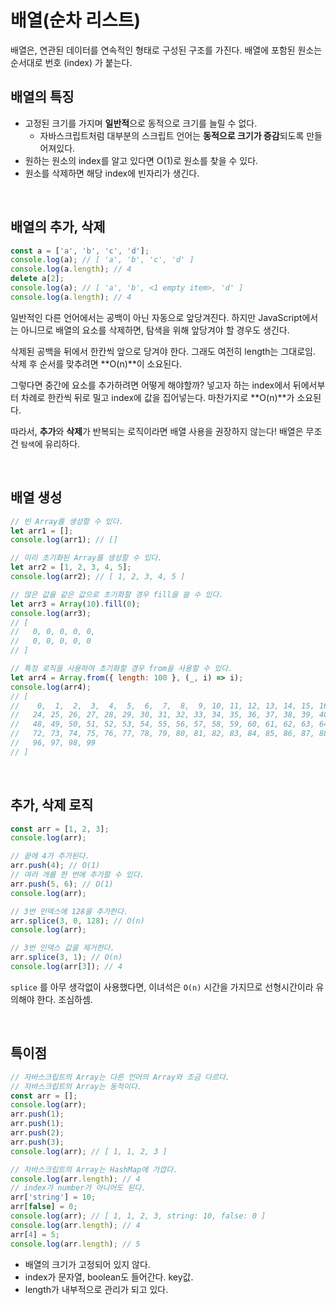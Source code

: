 # 배열(순차 리스트)

배열은, 연관된 데이터를 연속적인 형태로 구성된 구조를 가진다. 배열에 포함된 원소는 순서대로 번호 (index) 가 붙는다.

## 배열의 특징

- 고정된 크기를 가지며 **일반적**으로 동적으로 크기를 늘릴 수 없다.
  - 자바스크립트처럼 대부분의 스크립트 언어는 **동적으로 크기가 증감**되도록 만들어져있다.
- 원하는 원소의 index를 알고 있다면 O(1)로 원소를 찾을 수 있다.
- 원소를 삭제하면 해당 index에 빈자리가 생긴다.

<br/>

## 배열의 추가, 삭제

```js
const a = ['a', 'b', 'c', 'd'];
console.log(a); // [ 'a', 'b', 'c', 'd' ]
console.log(a.length); // 4
delete a[2];
console.log(a); // [ 'a', 'b', <1 empty item>, 'd' ]
console.log(a.length); // 4
```

일반적인 다른 언어에서는 공백이 아닌 자동으로 앞당겨진다. 하지만 JavaScript에서는 아니므로 배열의 요소를 삭제하면, 탐색을 위해 앞당겨야 할 경우도 생긴다.

삭제된 공백을 뒤에서 한칸씩 앞으로 당겨야 한다. 그래도 여전히 length는 그대로임. 삭제 후 순서를 맞추려면 **O(n)**이 소요된다.

그렇다면 중간에 요소를 추가하려면 어떻게 해야할까? 넣고자 하는 index에서 뒤에서부터 차례로 한칸씩 뒤로 밀고 index에 값을 집어넣는다. 마찬가지로 **O(n)**가 소요된다. 

따라서, **추가**와 **삭제**가 반복되는 로직이라면 배열 사용을 권장하지 않는다! 배열은 무조건 `탐색`에 유리하다.

<br/>

## 배열 생성

```js
// 빈 Array를 생성할 수 있다.
let arr1 = [];
console.log(arr1); // []

// 미리 초기화된 Array를 생성할 수 있다.
let arr2 = [1, 2, 3, 4, 5];
console.log(arr2); // [ 1, 2, 3, 4, 5 ]

// 많은 값을 같은 값으로 초기화할 경우 fill을 쓸 수 있다.
let arr3 = Array(10).fill(0);
console.log(arr3);
// [
//   0, 0, 0, 0, 0,
//   0, 0, 0, 0, 0
// ]

// 특정 로직을 사용하여 초기화할 경우 from을 사용할 수 있다.
let arr4 = Array.from({ length: 100 }, (_, i) => i);
console.log(arr4);
// [
//    0,  1,  2,  3,  4,  5,  6,  7,  8,  9, 10, 11, 12, 13, 14, 15, 16, 17, 18, 19, 20, 21, 22, 23,
//   24, 25, 26, 27, 28, 29, 30, 31, 32, 33, 34, 35, 36, 37, 38, 39, 40, 41, 42, 43, 44, 45, 46, 47,
//   48, 49, 50, 51, 52, 53, 54, 55, 56, 57, 58, 59, 60, 61, 62, 63, 64, 65, 66, 67, 68, 69, 70, 71,
//   72, 73, 74, 75, 76, 77, 78, 79, 80, 81, 82, 83, 84, 85, 86, 87, 88, 89, 90, 91, 92, 93, 94, 95,
//   96, 97, 98, 99 
// ]
```

<br/>

## 추가, 삭제 로직

```js
const arr = [1, 2, 3];
console.log(arr);

// 끝에 4가 추가된다.
arr.push(4); // O(1)
// 여러 개를 한 번에 추가할 수 있다.
arr.push(5, 6); // O(1)
console.log(arr);

// 3번 인덱스에 128을 추가한다.
arr.splice(3, 0, 128); // O(n)
console.log(arr);

// 3번 인덱스 값을 제거한다.
arr.splice(3, 1); // O(n)
console.log(arr[3]); // 4
```

`splice` 를 아무 생각없이 사용했다면, 이녀석은 `O(n)` 시간을 가지므로 선형시간이라 유의해야 한다. 조심하셈.

<br/>

## 특이점

```js
// 자바스크립트의 Array는 다른 언어의 Array와 조금 다르다.
// 자바스크립트의 Array는 동적이다.
const arr = [];
console.log(arr);
arr.push(1);
arr.push(1);
arr.push(2);
arr.push(3);
console.log(arr); // [ 1, 1, 2, 3 ]

// 자바스크립트의 Array는 HashMap에 가깝다.
console.log(arr.length); // 4
// index가 number가 아니어도 된다.
arr['string'] = 10;
arr[false] = 0;
console.log(arr); // [ 1, 1, 2, 3, string: 10, false: 0 ]
console.log(arr.length); // 4
arr[4] = 5;
console.log(arr.length); // 5
```

- 배열의 크기가 고정되어 있지 않다.
- index가 문자열, boolean도 들어간다. key값.
- length가 내부적으로 관리가 되고 있다.

